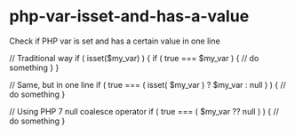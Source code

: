 # php-var-isset-and-has-a-value
Check if PHP var is set and has a certain value in one line


// Traditional way
if ( isset($my_var) ) {
    if ( true === $my_var ) {
        // do something
    }
}
 
// Same, but in one line
if ( true === ( isset( $my_var ) ? $my_var : null ) ) {
    // do something
}

// Using PHP 7 null coalesce operator
if ( true === ( $my_var ?? null ) ) {
    // do something
}

